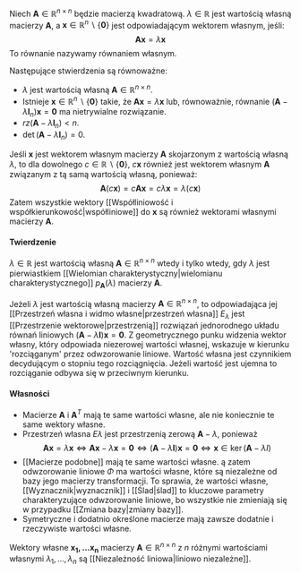 Niech $\boldsymbol{A}\in\mathbb{R}^{n\times n}$ będzie macierzą kwadratową. $\lambda\in\mathbb{R}$ jest wartością własną macierzy $\boldsymbol{A}$, a $\boldsymbol{x}\in\mathbb{R}^n\backslash\{\boldsymbol{0}\}$ jest odpowiadającym wektorem własnym, jeśli:
$$
\boldsymbol{Ax}=\lambda\boldsymbol{x}
$$
To równanie nazywamy równaniem własnym.

Następujące stwierdzenia są równoważne:
- $\lambda$ jest wartością własną $\boldsymbol{A}\in\mathbb{R}^{n\times n}$.
- Istnieje $\boldsymbol{x}\in\mathbb{R}^n\backslash\{\boldsymbol{0}\}$ takie, że $\boldsymbol{Ax}=\lambda\boldsymbol{x}$ lub, równoważnie, równanie $(\boldsymbol{A}-\lambda\boldsymbol{I}_n)\boldsymbol{x}=\boldsymbol{0}$ ma nietrywialne rozwiązanie.
- $rz(\boldsymbol{A}-\lambda\boldsymbol{I}_n)\lt n$.
- $\det(\boldsymbol{A}-\lambda\boldsymbol{I}_n)=0$. 

Jeśli $\boldsymbol{x}$ jest wektorem własnym macierzy $\boldsymbol{A}$ skojarzonym z wartością własną $\lambda$, to dla dowolnego $c\in\mathbb{R}\backslash\{\boldsymbol{0}\}$, $c\boldsymbol{x}$ również jest wektorem własnym $\boldsymbol{A}$ związanym z tą samą wartością własną, ponieważ:
$$
\boldsymbol{A}(c\boldsymbol{x})=c\boldsymbol{Ax}=c\lambda\boldsymbol{x}=\lambda(c\boldsymbol{x})
$$
Zatem wszystkie wektory [[Współliniowość i współkierunkowość|współliniowe]] do $\boldsymbol{x}$ są również wektorami własnymi macierzy $\boldsymbol{A}$.

#### Twierdzenie
$\lambda\in\mathbb{R}$ jest wartością własną $\boldsymbol{A}\in\mathbb{R}^{n\times n}$ wtedy i tylko wtedy, gdy $\lambda$ jest pierwiastkiem [[Wielomian charakterystyczny|wielomianu charakterystycznego]] $p_\boldsymbol{A}(\lambda)$ macierzy $\boldsymbol{A}$. 

Jeżeli $\lambda$ jest wartością własną macierzy $\boldsymbol{A}\in\mathbb{R}^{n\times n}$, to odpowiadająca jej [[Przestrzeń własna i widmo własne|przestrzeń własna]] $E_\lambda$ jest [[Przestrzenie wektorowe|przestrzenią]] rozwiązań jednorodnego  układu równań liniowych $(\boldsymbol{A}-\lambda\boldsymbol{I})\boldsymbol{x}=\boldsymbol{0}$. Z geometrycznego punku widzenia wektor własny, który odpowiada niezerowej wartości własnej, wskazuje w kierunku 'rozciąganym' przez odwzorowanie liniowe. Wartość własna jest czynnikiem decydującym o stopniu tego rozciągnięcia. Jeżeli wartość jest ujemna to rozciąganie odbywa się w przeciwnym kierunku.

#### Własności
- Macierze $\boldsymbol{A}$ i $\boldsymbol{A}^T$ mają te same wartości własne, ale nie koniecznie te same wektory własne.
- Przestrzeń własna $E\lambda$ jest przestrzenią zerową $\boldsymbol{A}-\lambda$, ponieważ
$$
\boldsymbol{Ax}=\lambda\boldsymbol{x}\Leftrightarrow\boldsymbol{Ax}-\lambda\boldsymbol{x}=\boldsymbol{0}\Leftrightarrow(\boldsymbol{A}-\lambda\boldsymbol{I})\boldsymbol{x}=\boldsymbol{0}\Leftrightarrow\boldsymbol{x}\in\ker(\boldsymbol{A}-\lambda{I})
$$
- [[Macierze podobne]] mają te same wartości własne. ą zatem odwzorowanie liniowe $\Phi$ ma wartości własne, które są niezależne od bazy jego macierzy transformacji. To sprawia, że wartości własne, [[Wyznacznik|wyznacznik]] i [[Ślad|ślad]] to kluczowe parametry charakteryzujące odwzorowanie liniowe, bo wszystkie nie zmieniają się w przypadku [[Zmiana bazy|zmiany bazy]].
- Symetryczne i dodatnio określone macierze mają zawsze dodatnie i rzeczywiste wartości własne.

Wektory własne $\boldsymbol{x_1,...x_n}$ macierzy $\boldsymbol{A}\in\mathbb{R}^{n\times n}$ z $n$ różnymi wartościami własnymi $\lambda_1,...,\lambda_n$ są [[Niezależność liniowa|liniowo niezależne]].
